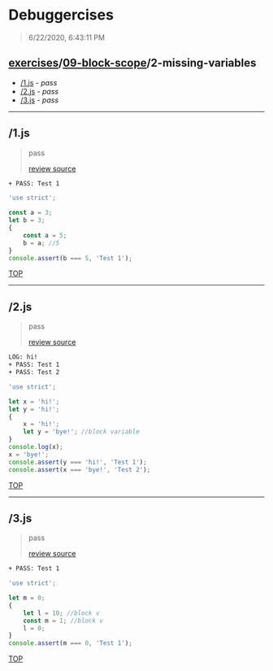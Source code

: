 # Debuggercises 

> 6/22/2020, 6:43:11 PM 

## [exercises](../../README.md)/[09-block-scope](../README.md)/2-missing-variables 

- [/1.js](#1js) - _pass_ 
- [/2.js](#2js) - _pass_ 
- [/3.js](#3js) - _pass_ 
---

## /1.js 

> pass 
>
> [review source](../../../exercises/09-block-scope/2-missing-variables/1.js)

```txt
+ PASS: Test 1
```

```js
'use strict';

const a = 3;
let b = 3;
{
	const a = 5;
	b = a; //5
}
console.assert(b === 5, 'Test 1');

```

[TOP](#debuggercises)

---

## /2.js 

> pass 
>
> [review source](../../../exercises/09-block-scope/2-missing-variables/2.js)

```txt
LOG: hi!
+ PASS: Test 1
+ PASS: Test 2
```

```js
'use strict';

let x = 'hi!';
let y = 'hi!';
{
	x = 'hi!';
	let y = 'bye!'; //block variable
}
console.log(x);
x = 'bye!';
console.assert(y === 'hi!', 'Test 1');
console.assert(x === 'bye!', 'Test 2');

```

[TOP](#debuggercises)

---

## /3.js 

> pass 
>
> [review source](../../../exercises/09-block-scope/2-missing-variables/3.js)

```txt
+ PASS: Test 1
```

```js
'use strict';

let m = 0;
{
	let l = 10; //block v
	const m = 1; //block v
	l = 0;
}
console.assert(m === 0, 'Test 1');

```

[TOP](#debuggercises)

